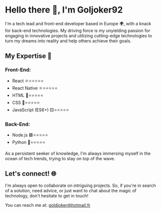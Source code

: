 # Hello there 👋, I'm Goljoker92 

I'm a tech lead and front-end developer based in Europe 🌍, with a knack for back-end technologies. My driving force is my unyielding passion for engaging in innovative projects and utilizing cutting-edge technologies to turn my dreams into reality and help others achieve their goals.

## My Expertise 🚀
                  
### Front-End:
- React ⚛️⭐⭐⭐⭐⭐
- React Native ⚛️⭐⭐⭐⭐⭐
- HTML 📄⭐⭐⭐⭐⭐
- CSS 🎨⭐⭐⭐⭐⭐
- JavaScript (ES6+) 🟨⭐⭐⭐⭐⭐

### Back-End:
- Node.js 🟩⭐⭐⭐⭐⭐
- Python 🐍⭐⭐⭐⭐⭐

As a persistent seeker of knowledge, I'm always immersing myself in the ocean of tech trends, trying to stay on top of the wave. 

## Let's connect! 🌐

I'm always open to collaborate on intriguing projects. So, if you're in search of a solution, need advice, or just want to chat about the magic of technology, don't hesitate to get in touch!

You can reach me at: [goldjoker@hotmail.fr](mailto:goldjoker@hotmail.fr)


